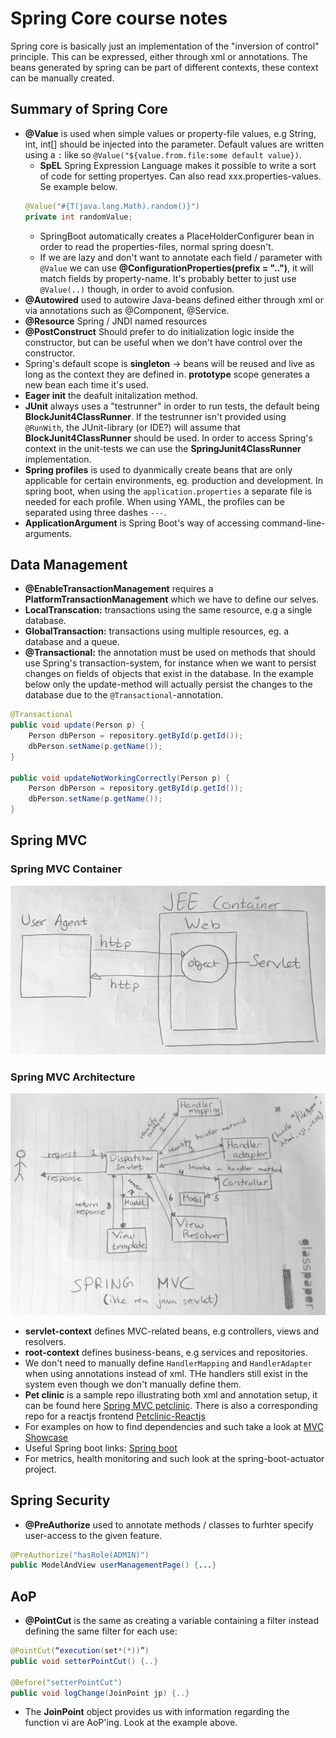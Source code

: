 # Spring Core course notes
Spring core is basically just an implementation of the "inversion of control" principle. This can be expressed, either through xml or annotations. The beans generated by spring can be part of different contexts, these context can be manually created.
## Summary of Spring Core
* __@Value__ is used when simple values or property-file values, e.g String, int, int[] should be injected into the parameter. Default values are written using a `:` like so `@Value("${value.from.file:some default value})`.
    - __SpEL__ Spring Expression Language makes it possible to write a sort of code for setting propertyes. Can also read xxx.properties-values. Se example below.
    ```java
    @Value("#{T(java.lang.Math).random()}")
    private int randomValue;
    ```
    - SpringBoot automatically creates a PlaceHolderConfigurer bean in order to read the properties-files, normal spring doesn't.
    - If we are lazy and don't want to annotate each field / parameter with `@Value` we can use __@ConfigurationProperties(prefix = "..")__, it will match fields by property-name. It's probably better to just use `@Value(..)` though, in order to avoid confusion.
* __@Autowired__ used to autowire Java-beans defined either through xml or via annotations such as @Component, @Service.
* __@Resource__ Spring / JNDI named resources 
* __@PostConstruct__ Should prefer to do initialization logic inside the constructor, but can be useful when we don't have control over the constructor.
* Spring's default scope is __singleton__ -> beans will be reused and live as long as the context they are defined in. __prototype__ scope generates a new bean each time it's used.
* __Eager init__ the deafult initalization method.
* __JUnit__ always uses a "testrunner" in order to run tests, the default being __BlockJunit4ClassRunner__. If the testrunner isn't provided using `@RunWith`, the JUnit-library (or IDE?) will assume that __BlockJunit4ClassRunner__ should be used. In order to access Spring's context in the unit-tests we can use the __SpringJunit4ClassRunner__ implementation.
* __Spring profiles__ is used to dyanmically create beans that are only applicable for certain environments, eg. production and development. In spring boot, when using the `application.properties` a separate file is needed for each profile. When using YAML, the profiles can be separated using three dashes `---`.
* __ApplicationArgument__ is Spring Boot's way of accessing command-line-arguments.

## Data Management
* __@EnableTransactionManagement__ requires a __PlatformTransactionManagement__ which we have to define our selves.
* __LocalTranscation:__ transactions using the same resource, e.g a single database.
* __GlobalTransaction:__ transactions using multiple resources, eg. a database and a queue.
* __@Transactional:__ the annotation must be used on methods that should use Spring's transaction-system, for instance when we want to persist changes on fields of objects that exist in the database. In the example below only the update-method will actually persist the changes to the database due to the `@Transactional`-annotation.
```java
@Transactional
public void update(Person p) {
    Person dbPerson = repository.getById(p.getId());
    dbPerson.setName(p.getName());
}

public void updateNotWorkingCorrectly(Person p) {
    Person dbPerson = repository.getById(p.getId());
    dbPerson.setName(p.getName());
}
```

## Spring MVC
### __Spring MVC Container__
![Spring MVC Container](spring-mvc-container.jpg)
### __Spring MVC Architecture__
![Spring MVC architecture](spring-mvc-architecture.jpg)

* __servlet-context__ defines MVC-related beans, e.g controllers, views and resolvers.
* __root-context__ defines business-beans, e.g services and repositories.
* We don't need to manually define `HandlerMapping` and `HandlerAdapter` when using annotations instead of xml. THe handlers still exist in the system even though we don't manually define them.
* __Pet clinic__ is a sample repo illustrating both xml and annotation setup, it can be found here [Spring MVC petclinic](https://github.com/spring-petclinic/spring-framework-petclinic). There is also a corresponding repo for a reactjs frontend [Petclinic-Reactjs](https://github.com/spring-petclinic/spring-petclinic-reactjs)
* For examples on how to find dependencies and such take a look at [MVC Showcase](https://github.com/spring-projects/spring-mvc-showcase)
* Useful Spring boot links: [Spring boot](http://spring.io/projects/spring-boot)
* For metrics, health monitoring and such look at the spring-boot-actuator project.

## Spring Security
* __@PreAuthorize__ used to annotate methods / classes to furhter specify user-access to the given feature.
```java
@PreAuthorize("hasRole(ADMIN)")
public ModelAndView userManagementPage() {...}
```

## AoP 
* __@PointCut__ is the same as creating a variable containing a filter instead defining the same filter for each use: 
```java
@PointCut(“execution(set*(*))”) 
public void setterPointCut() {..}

@Before("setterPointCut")
public void logChange(JoinPoint jp) {..}
```
* The __JoinPoint__ object provides us with information regarding the function vi are AoP'ing. Look at the example above.




